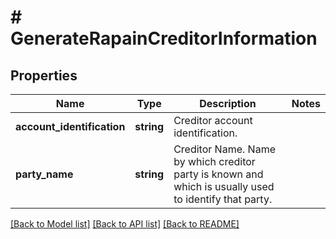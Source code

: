 # # GenerateRapainCreditorInformation

## Properties

Name | Type | Description | Notes
------------ | ------------- | ------------- | -------------
**account_identification** | **string** | Creditor account identification. |
**party_name** | **string** | Creditor Name. Name by which creditor party is known and which is usually used to identify that party. |

[[Back to Model list]](../../README.md#models) [[Back to API list]](../../README.md#endpoints) [[Back to README]](../../README.md)
